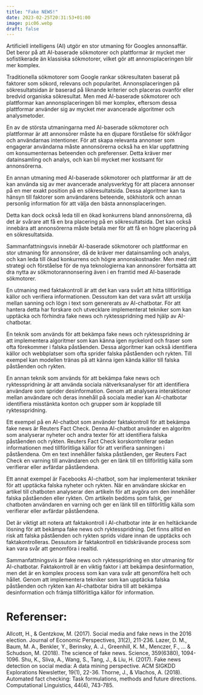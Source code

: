 ```yaml
---
title: "Fake NEWS!"
date: 2023-02-25T20:31:53+01:00
image: pic06.webp
draft: false
---
```


Artificiell intelligens (AI) utgör en stor utmaning för Googles annonsaffär. Det beror på att AI-baserade sökmotorer och plattformar är mycket mer sofistikerade än klassiska sökmotorer, vilket gör att annonsplaceringen blir mer komplex.

Traditionella sökmotorer som Google rankar sökresultaten baserat på faktorer som sökord, relevans och popularitet. Annonsplaceringen på sökresultatsidan är baserad på liknande kriterier och placeras ovanför eller bredvid organiska sökresultat. Men med AI-baserade sökmotorer och plattformar kan annonsplaceringen bli mer komplex, eftersom dessa plattformar använder sig av mycket mer avancerade algoritmer och analysmetoder.

En av de största utmaningarna med AI-baserade sökmotorer och plattformar är att annonsörer måste ha en djupare förståelse för sökfrågor och användarnas intentioner. För att skapa relevanta annonser som engagerar användarna måste annonsörerna också ha en klar uppfattning om konsumenternas beteenden och preferenser. Detta kräver mer datainsamling och analys, och kan bli mycket mer kostsamt för annonsörerna.

En annan utmaning med AI-baserade sökmotorer och plattformar är att de kan använda sig av mer avancerade analysverktyg för att placera annonser på en mer exakt position på en sökresultatsida. Dessa algoritmer kan ta hänsyn till faktorer som användarens beteende, sökhistorik och annan personlig information för att välja den bästa annonsplaceringen.

Detta kan dock också leda till en ökad konkurrens bland annonsörerna, då det är svårare att få en bra placering på en sökresultatsida. Det kan också innebära att annonsörerna måste betala mer för att få en högre placering på en sökresultatsida.

Sammanfattningsvis innebär AI-baserade sökmotorer och plattformar en stor utmaning för annonsörer, då de kräver mer datainsamling och analys, och kan leda till ökad konkurrens och högre annonskostnader. Men med rätt strategi och förståelse för de nya teknologierna kan annonsörer fortsätta att dra nytta av sökmotorannonsering även i en framtid med AI-baserade sökmotorer.

En utmaning med faktakontroll är att det kan vara svårt att hitta tillförlitliga källor och verifiera informationen. Dessutom kan det vara svårt att urskilja mellan sanning och lögn i text som genererats av AI-chatbotar. För att hantera detta har forskare och utvecklare implementerat tekniker som kan upptäcka och förhindra fake news och ryktesspridning med hjälp av AI-chatbotar.

En teknik som används för att bekämpa fake news och ryktesspridning är att implementera algoritmer som kan känna igen nyckelord och fraser som ofta förekommer i falska påståenden. Dessa algoritmer kan också identifiera källor och webbplatser som ofta sprider falska påståenden och rykten. Till exempel kan modellen tränas på att känna igen kända källor till falska påståenden och rykten.

En annan teknik som används för att bekämpa fake news och ryktesspridning är att använda sociala nätverksanalyser för att identifiera användare som sprider desinformation. Genom att analysera interaktioner mellan användare och deras innehåll på sociala medier kan AI-chatbotar identifiera misstänkta konton och grupper som är kopplade till ryktesspridning.

Ett exempel på en AI-chatbot som använder faktakontroll för att bekämpa fake news är Reuters Fact Check. Denna AI-chatbot använder en algoritm som analyserar nyheter och andra texter för att identifiera falska påståenden och rykten. Reuters Fact Check korskontrollerar sedan informationen med tillförlitliga källor för att verifiera sanningen i påståendena. Om en text innehåller falska påståenden, ger Reuters Fact Check en varning till användaren och ger en länk till en tillförlitlig källa som verifierar eller avfärdar påståendena.

Ett annat exempel är Facebooks AI-chatbot, som har implementerat tekniker för att upptäcka falska nyheter och rykten. När en användare skickar en artikel till chatboten analyserar den artikeln för att avgöra om den innehåller falska påståenden eller rykten. Om artikeln bedöms som falsk, ger chatboten användaren en varning och ger en länk till en tillförlitlig källa som verifierar eller avfärdar påståendena.

Det är viktigt att notera att faktakontroll i AI-chatbotar inte är en heltäckande lösning för att bekämpa fake news och ryktesspridning. Det finns alltid en risk att falska påståenden och rykten sprids vidare innan de upptäcks och faktakontrolleras. Dessutom är faktakontroll en tidskrävande process som kan vara svår att genomföra i realtid.

Sammanfattningsvis är fake news och ryktesspridning en stor utmaning för AI-chatbotar. Faktakontroll är en viktig faktor i att bekämpa desinformation, men det är en komplex process som kan vara svår att genomföra helt och hållet. Genom att implementera tekniker som kan upptäcka falska påståenden och rykten kan AI-chatbotar bidra till att bekämpa desinformation och främja tillförlitliga källor för information.

# Referenser:

Allcott, H., & Gentzkow, M. (2017). Social media and fake news in the 2016 election. Journal of Economic Perspectives, 31(2), 211-236.
Lazer, D. M., Baum, M. A., Benkler, Y., Berinsky, A. J., Greenhill, K. M., Menczer, F., ... & Schudson, M. (2018). The science of fake news. Science, 359(6380), 1094-1096.
Shu, K., Sliva, A., Wang, S., Tang, J., & Liu, H. (2017). Fake news detection on social media: A data mining perspective. ACM SIGKDD Explorations Newsletter, 19(1), 22-36.
Thorne, J., & Vlachos, A. (2018). Automated fact checking: Task formulations, methods and future directions. Computational Linguistics, 44(4), 743-785.




